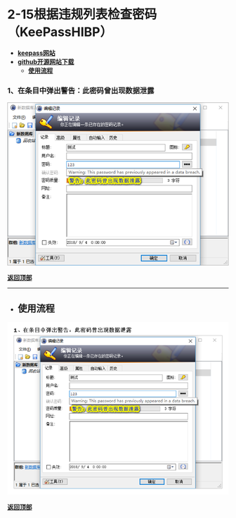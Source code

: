 # <a name="锚点0"></a>2-15根据违规列表检查密码（KeePassHIBP）
- [**keepass网站**](https://keepass.info/plugins.html#kphibp)
- [**github开源网站下载**](https://github.com/JanisEst/KeePassHIBP/releases)
	- <a href="#锚点1">**使用流程**</a>
### 1、在条目中弹出警告：此密码曾出现数据泄露
<p><img src="/图片/2-15根据违规列表检查密码（KeePassHIBP）/1、在条目中弹出警告：此密码曾出现数据泄露.png" alt="/图片/2-15根据违规列表检查密码（KeePassHIBP）/1、在条目中弹出警告：此密码曾出现数据泄露.png"/></p>

<a name="锚点1"></a><a href="#锚点0">**返回顶部**</a>
______________________________________________________________________________
- ## 使用流程
<p><img src="/图片/2-15根据违规列表检查密码（KeePassHIBP）/使用流程.png" alt="/图片/2-15根据违规列表检查密码（KeePassHIBP）/使用流程.png"/></p>

<a href="#锚点0">**返回顶部**</a>